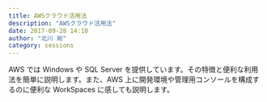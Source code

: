```yaml
---
title: AWSクラウド活用法
description: "AWSクラウド活用法"
date: 2017-09-28 14:10
author: "北川 剛"
category: sessions
---
```

AWS では Windows や SQL Server を提供しています。その特徴と便利な利用法を簡単に説明します。また、AWS 上に開発環境や管理用コンソールを構成するのに便利な WorkSpaces に感しても説明します。
